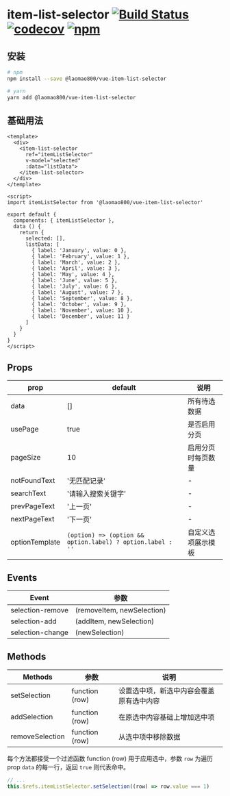 # item-list-selector [![Build Status](https://travis-ci.org/laomao800/vue-item-list-selector.svg?branch=master)](https://travis-ci.org/laomao800/vue-item-list-selector) [![codecov](https://codecov.io/gh/laomao800/vue-item-list-selector/branch/master/graph/badge.svg)](https://codecov.io/gh/laomao800/vue-item-list-selector) [![npm](https://img.shields.io/npm/v/@laomao800/vue-item-list-selector.svg)](https://www.npmjs.com/package/@laomao800/vue-item-list-selector)

## 安装

```bash
# npm
npm install --save @laomao800/vue-item-list-selector

# yarn
yarn add @laomao800/vue-item-list-selector
```

## 基础用法

```vue
<template>
  <div>
    <item-list-selector
      ref="itemListSelector"
      v-model="selected"
      :data="listData">
    </item-list-selector>
  </div>
</template>

<script>
import itemListSelector from '@laomao800/vue-item-list-selector'

export default {
  components: { itemListSelector },
  data () {
    return {
      selected: [],
      listData: [
        { label: 'January', value: 0 },
        { label: 'February', value: 1 },
        { label: 'March', value: 2 },
        { label: 'April', value: 3 },
        { label: 'May', value: 4 },
        { label: 'June', value: 5 },
        { label: 'July', value: 6 },
        { label: 'August', value: 7 },
        { label: 'September', value: 8 },
        { label: 'October', value: 9 },
        { label: 'November', value: 10 },
        { label: 'December', value: 11 }
      ]
    }
  }
}
</script>
```

## Props

| prop           | default | 说明
| -------------- | ------- | ----
| data           | []      | 所有待选数据
| usePage        | true    | 是否启用分页
| pageSize       | 10      | 启用分页时每页数量
| notFoundText   | '无匹配记录' | -
| searchText     | '请输入搜索关键字' | -
| prevPageText   | '上一页' | -
| nextPageText   | '下一页' | -
| optionTemplate | `(option) => (option && option.label) ? option.label : ''` | 自定义选项展示模板

## Events

| Event            | 参数      |
| ---------------- | --------- |
| selection-remove | (removeItem, newSelection) |
| selection-add    | (addItem, newSelection) |
| selection-change | (newSelection) |

## Methods

| Methods         | 参数           | 说明
| --------------- | -------------- | ----
| setSelection    | function (row) | 设置选中项，新选中内容会覆盖原有选中内容
| addSelection    | function (row) | 在原选中内容基础上增加选中项
| removeSelection | function (row) | 从选中项中移除数据

每个方法都接受一个过滤函数 function (row) 用于应用选中，参数 `row` 为遍历 prop `data` 的每一行，返回 `true` 则代表命中。

```javascript
// ...
this.$refs.itemListSelector.setSelection((row) => row.value === 1)
```

